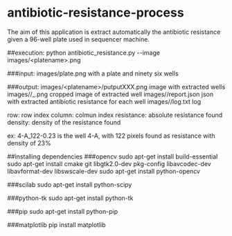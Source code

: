 # antibiotic-resistance-process

The aim of this application is extract automatically the antibiotic resistance given a 96-well plate used in sequencer machine.

##execution:
python antibiotic_resistance.py --image images/\<platename\>.png

###input:
images/plate.png with a plate and ninety six wells

###output:
images/\<platename\>/putputXXX.png image with extracted wells
images/<platename>/<row>_<column>_<resistance>_<density>.png cropped image of extracted well
images/<platename>/report.json json with extracted antibiotic resistance for each well
images/<platename>/log.txt log 

row: row index
column: colmun index
resistance: absolute resistance found
density: density of the resistance found

ex: 4-A_122-0.23
is the well 4-A, with 122 pixels found as resistance with density of 23%

##installing dependencies
###opencv
sudo apt-get install build-essential
sudo apt-get install cmake git libgtk2.0-dev pkg-config libavcodec-dev libavformat-dev libswscale-dev
sudo apt-get install python-opencv

###scilab
sudo apt-get install python-scipy

###python-tk
sudo apt-get install python-tk

###pip
sudo apt-get install python-pip

###matplotlib
pip install matplotlib
